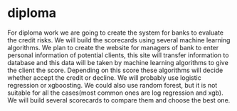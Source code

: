 # diploma
For diploma work we are going to create the system for 
banks to evaluate the credit risks. We will build 
the scorecards using several machine learning 
algorithms. We plan to create the website 
for managers of bank to enter personal 
information of potential clients, this site will transfer information 
to database and this data will be taken by machine 
learning algorithms to give the client the score. 
Depending on this score these algorithms will decide 
whether accept the credit or decline. We will 
probably use logistic regression or xgboosting.
 We could also use random forest, but it is 
not suitable for all the 
cases(most common ones are log regression and xgb).
 We will build several scorecards to compare 
them and choose the best one.
